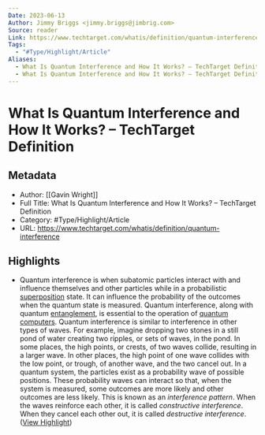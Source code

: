 ```yaml
---
Date: 2023-06-13
Author: Jimmy Briggs <jimmy.briggs@jimbrig.com>
Source: reader
Link: https://www.techtarget.com/whatis/definition/quantum-interference
Tags:
  - "#Type/Highlight/Article"
Aliases:
  - What Is Quantum Interference and How It Works? – TechTarget Definition
  - What Is Quantum Interference and How It Works? – TechTarget Definition
---
```

# What Is Quantum Interference and How It Works? – TechTarget Definition

## Metadata
- Author: [[Gavin Wright]]
- Full Title: What Is Quantum Interference and How It Works? – TechTarget Definition
- Category: #Type/Highlight/Article
- URL: https://www.techtarget.com/whatis/definition/quantum-interference

## Highlights
- Quantum interference is when subatomic particles interact with and influence themselves and other particles while in a probabilistic [superposition](https://www.techtarget.com/whatis/definition/superposition) state. It can influence the probability of the outcomes when the quantum state is measured. Quantum interference, along with quantum [entanglement](https://scienceexchange.caltech.edu/topics/quantum-science-explained/entanglement), is essential to the operation of [quantum computers](https://www.techtarget.com/whatis/definition/quantum-computing).
  Quantum interference is similar to interference in other types of waves. For example, imagine dropping two stones in a still pond of water creating two ripples, or sets of waves, in the pond. In some places, the high points, or crests, of two waves collide, resulting in a larger wave. In other places, the high point of one wave collides with the low point, or trough, of another wave, and the two cancel out.
  In a quantum system, the particles exist as a probability wave of possible positions. These probability waves can interact so that, when the system is measured, some outcomes are more likely and other outcomes are less likely. This is known as an *interference pattern*. When the waves reinforce each other, it is called *constructive interference*. When they cancel each other out, it is called *destructive interference*. ([View Highlight](https://read.readwise.io/read/01gykcfz9pzxzp90w6nrr192y9))
